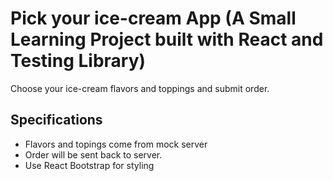 # Pick your ice-cream App (A Small Learning Project built with React and Testing Library)

Choose your ice-cream flavors and toppings and submit order.

## Specifications

- Flavors and topings come from mock server
- Order will be sent back to server.
- Use React Bootstrap for styling
